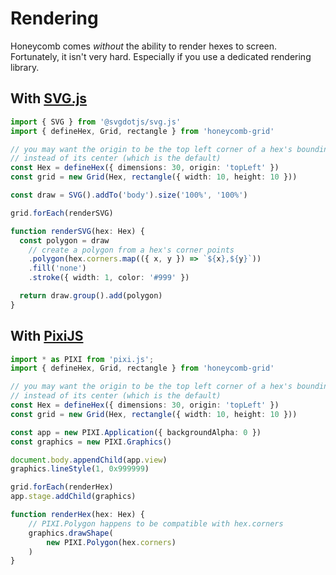 # Rendering

Honeycomb comes *without* the ability to render hexes to screen. Fortunately, it isn't very hard. Especially if you use a dedicated rendering library.

## With [SVG.js](https://svgjs.dev/)

```typescript
import { SVG } from '@svgdotjs/svg.js'
import { defineHex, Grid, rectangle } from 'honeycomb-grid'

// you may want the origin to be the top left corner of a hex's bounding box
// instead of its center (which is the default)
const Hex = defineHex({ dimensions: 30, origin: 'topLeft' })
const grid = new Grid(Hex, rectangle({ width: 10, height: 10 }))

const draw = SVG().addTo('body').size('100%', '100%')

grid.forEach(renderSVG)

function renderSVG(hex: Hex) {
  const polygon = draw
    // create a polygon from a hex's corner points
    .polygon(hex.corners.map(({ x, y }) => `${x},${y}`))
    .fill('none')
    .stroke({ width: 1, color: '#999' })

  return draw.group().add(polygon)
}
```

## With [PixiJS](http://www.pixijs.com/)

```typescript
import * as PIXI from 'pixi.js';
import { defineHex, Grid, rectangle } from 'honeycomb-grid'

// you may want the origin to be the top left corner of a hex's bounding box
// instead of its center (which is the default)
const Hex = defineHex({ dimensions: 30, origin: 'topLeft' })
const grid = new Grid(Hex, rectangle({ width: 10, height: 10 }))

const app = new PIXI.Application({ backgroundAlpha: 0 })
const graphics = new PIXI.Graphics()

document.body.appendChild(app.view)
graphics.lineStyle(1, 0x999999)

grid.forEach(renderHex)
app.stage.addChild(graphics)

function renderHex(hex: Hex) {
    // PIXI.Polygon happens to be compatible with hex.corners
    graphics.drawShape(
        new PIXI.Polygon(hex.corners)
    )
}
```
